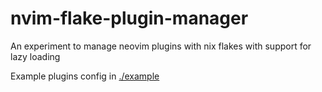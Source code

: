 # nvim-flake-plugin-manager
An experiment to manage neovim plugins with nix flakes with support for lazy loading

Example plugins config in [./example](./example/)

